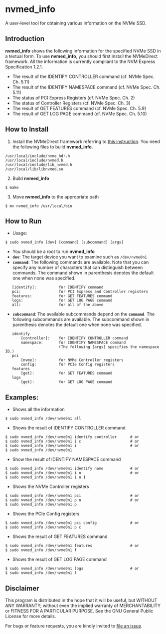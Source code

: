 # nvmed_info

A user-level tool for obtaining various information on the NVMe SSD.


## Introduction

__nvmed_info__ shows the following information for the specified NVMe SSD in a textual form. To use __nvmed_info__, you should first install the NVMeDirect framework. All the information is currently compliant to the NVM Express Specification 1.2.1.

- The result of the IDENTIFY CONTROLLER command (cf. NVMe Spec. Ch. 5.11)
- The result of the IDENTIFY NAMESPACE command (cf. NVMe Spec. Ch. 5.11)
- The status of PCI Express Registers (cf. NVMe Spec. Ch. 2)
- The status of Controller Registers (cf. NVMe Spec. Ch. 3)
- The result of GET FEATURES command (cf. NVMe Spec. Ch. 5.9)
- The result of GET LOG PAGE command (cf. NVMe Spec. Ch. 5.10)

## How to Install

1. Install the NVMeDirect framework referring to [this instruction](https://github.com/nvmedirect/nvmedirect). You need the following files to build __nvmed_info__.
```shell
/usr/local/include/nvme_hdr.h
/usr/local/include/nvmed.h
/usr/local/include/lib_nvmed.h
/usr/local/lib/libnvmed.so
```

2. Build __nvmed_info__
```shell
$ make
```

3. Move __nvmed_info__ to the appropriate path
```shell
$ mv nvmed_info /usr/local/bin
```

## How to Run
- Usage:
```shell
$ sudo nvmed_info [dev] [command] [subcommand] [args]
```
- You should be a root to run __nvmed_info__
- __`dev`__: The target device you want to examine such as `/dev/nvme0n1`
- __`command`__: The following commands are available. Note that you can specify any number of characters that can distinguish between commands. The command shown in parenthesis denotes the default one when none was specified.
```shell
   [identify]:          for IDENTIFY command
   pci:                 for PCI Express and Controller registers
   features:            for GET FEATURES command
   logs:                for GET LOG PAGE command
   all:                 for all of the above
```
- __`subcommand`__: The available subcommands depend on the __`command`__. The following subcommands are available. The subcommand shown in parenthesis denotes the default one when none was specified. 
```shell
   identify 
       [controller]:    for IDENTIFY CONTROLLER command
       namespace:       for IDENTIFY NAMESPACE command
                        (The following [args] specifies the namespace ID.)
   pci		
       [nvme]:          for NVMe Controller registers
       config:          for PCIe Config registers
   features
       [get]:           for GET FEATURES command
   logs
       [get]:           for GET LOG PAGE command
```

## Examples:
- Shows all the information
```shell
$ sudo nvmed_info /dev/nvme0n1 all
```

- Shows the result of IDENTIFY CONTROLLER command
```shell
$ sudo nvmed_info /dev/nvme0n1 identify controller      # or
$ sudo nvmed_info /dev/nvme0n1 i c                      # or
$ sudo nvmed_info /dev/nvme0n1 i                        # or
$ sudo nvmed_info /dev/nvme0n1 
```

- Show the result of IDENTIFY NAMESPACE command
```shell
$ sudo nvmed_info /dev/nvme0n1 identify name            # or
$ sudo nvmed_info /dev/nvme0n1 i n                      # or
$ sudo nvmed_info /dev/nvme0n1 i n 1               
```

- Shows the NVMe Controller registers
```shell
$ sudo nvmed_info /dev/nvme0n1 pci                      # or
$ sudo nvmed_info /dev/nvme0n1 p n                      # or
$ sudo nvmed_info /dev/nvme0n1 p					
```

- Shows the PCIe Config registers
```shell
$ sudo nvmed_info /dev/nvme0n1 pci config               # or
$ sudo nvmed_info /dev/nvme0n1 p c 				
```

- Shows the result of GET FEATURES command
```shell
$ sudo nvmed_info /dev/nvme0n1 features                 # or
$ sudo nvmed_info /dev/nvme0n1 f
```

- Shows the result of GET LOG PAGE command
```shell
$ sudo nvmed_info /dev/nvme0n1 logs                     # or
$ sudo nvmed_info /dev/nvme0n1 l
```


## Disclaimer

This program is distributed in the hope that it will be useful, but WITHOUT ANY WARRANTY; without even the implied warranty of MERCHANTABILITY or FITNESS FOR A PARTICULAR PURPOSE. See the GNU General Public License for more details.

For bugs or feature requests, you are kindly invited to [file an issue](https://github.com/nvmedirect/nvmed_info/issues). 


